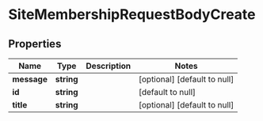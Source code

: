 # SiteMembershipRequestBodyCreate

## Properties
Name | Type | Description | Notes
------------ | ------------- | ------------- | -------------
**message** | **string** |  | [optional] [default to null]
**id** | **string** |  | [default to null]
**title** | **string** |  | [optional] [default to null]


